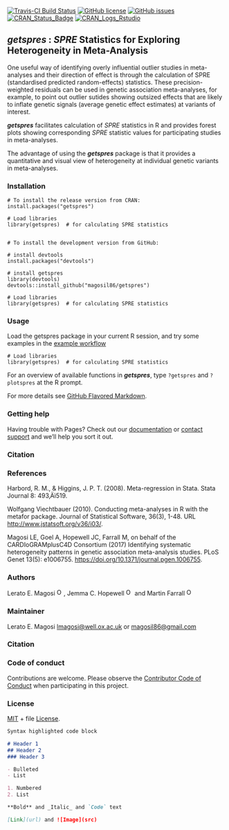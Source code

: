 
[![Travis-CI Build Status](https://travis-ci.org/magosil86/getspres.svg?branch=master)](https://travis-ci.org/magosil86/getspres)
[![GitHub license](https://img.shields.io/badge/license-MIT-blue.svg)](https://raw.githubusercontent.com/magosil86/getspres/master/LICENSE)
[![GitHub issues](https://img.shields.io/github/issues/magosil86/getspres.svg)](https://github.com/magosil86/getspres/issues)
[![CRAN_Status_Badge](http://www.r-pkg.org/badges/version/getspres)](https://cran.r-project.org/package=getspres)
[![CRAN_Logs_Rstudio](https://cranlogs.r-pkg.org/badges/grand-total/getspres)](http://cran.rstudio.com/web/packages/getspres/index.html) 
<!-- []() <img src="https://user-images.githubusercontent.com/8364031/46570331-0c8f0180-c952-11e8-923d-536448190113.gif" align="right" /> -->


## _getspres_ : _SPRE_ Statistics for Exploring Heterogeneity in Meta-Analysis


One useful way of identifying overly influential outlier studies in meta-analyses and their direction of effect is through the calculation of SPRE (standardised predicted random-effects) statistics. These precision-weighted residuals can be used in genetic association meta-analyses, for example, to point out outlier sutides showing outsized effects that are likely to inflate genetic signals (average genetic effect estimates) at variants of interest. 

**_getspres_** facilitates calculation of _SPRE_ statistics in R and provides forest plots showing corresponding _SPRE_ statistic values for participating studies in meta-analyses. 

The advantage of using the **_getspres_** package is that it provides a quantitative and visual view of heterogeneity at individual genetic variants in meta-analyses.


### Installation

```{r}
# To install the release version from CRAN:
install.packages("getspres")

# Load libraries
library(getspres)  # for calculating SPRE statistics


# To install the development version from GitHub:

# install devtools
install.packages("devtools")

# install getspres
library(devtools)
devtools::install_github("magosil86/getspres")

# Load libraries
library(getspres)  # for calculating SPRE statistics
```

### Usage

Load the getspres package in your current R session, and try some examples in the [example workflow](https://github.com/magosil86/getmstatistic/blob/master/vignettes/getmstatistic-tutorial.md)

```{r}
# Load libraries
library(getspres)  # for calculating SPRE statistics
```
For an overview of available functions in **_getspres_**, type `?getspres` and `?plotspres` at the R prompt.


For more details see [GitHub Flavored Markdown](https://guides.github.com/features/mastering-markdown/).

### Getting help

Having trouble with Pages? Check out our [documentation](https://help.github.com/categories/github-pages-basics/) or [contact support](https://github.com/contact) and we’ll help you sort it out.


### Citation

### References

Harbord, R. M., & Higgins, J. P. T. (2008). Meta-regression in Stata. Stata Journal 8: 493‚Äì519.

Wolfgang Viechtbauer (2010). Conducting meta-analyses in R with the
metafor package. Journal of Statistical Software, 36(3), 1-48. URL
http://www.jstatsoft.org/v36/i03/.

Magosi LE, Goel A, Hopewell JC, Farrall M, on behalf of the CARDIoGRAMplusC4D Consortium (2017) 
Identifying systematic heterogeneity patterns in genetic association meta-analysis studies. 
PLoS Genet 13(5): e1006755. https://doi.org/10.1371/journal.pgen.1006755.


### Authors

<a >Lerato E. Magosi</a> <small class="roles"> </small> <a  href="https://orcid.org/0000-0003-4757-117X" target="orcid.widget"><img src="https://members.orcid.org/sites/default/files/vector_iD_icon.svg" class="orcid" alt="ORCID" height="16"></a>, <a >Jemma C. Hopewell</a> <small class="roles"> </small> <a href="https://orcid.org/0000-0003-4757-117X" target="orcid.widget"><img src="https://members.orcid.org/sites/default/files/vector_iD_icon.svg" class="orcid" alt="ORCID" height="16"></a> and 
<a >Martin Farrall</a> <small class="roles"> </small> <a href="https://orcid.org/0000-0003-4757-117X" target="orcid.widget"><img src="https://members.orcid.org/sites/default/files/vector_iD_icon.svg" class="orcid" alt="ORCID" height="16"></a>


### Maintainer

Lerato E. Magosi lmagosi@well.ox.ac.uk or magosil86@gmail.com

### Citation

### Code of conduct

Contributions are welcome. Please observe the [Contributor Code of Conduct]() when participating in this project.

### License

[MIT](https://opensource.org/licenses/mit-license.php) + file [License]().


```markdown
Syntax highlighted code block

# Header 1
## Header 2
### Header 3

- Bulleted
- List

1. Numbered
2. List

**Bold** and _Italic_ and `Code` text

[Link](url) and ![Image](src)
```
